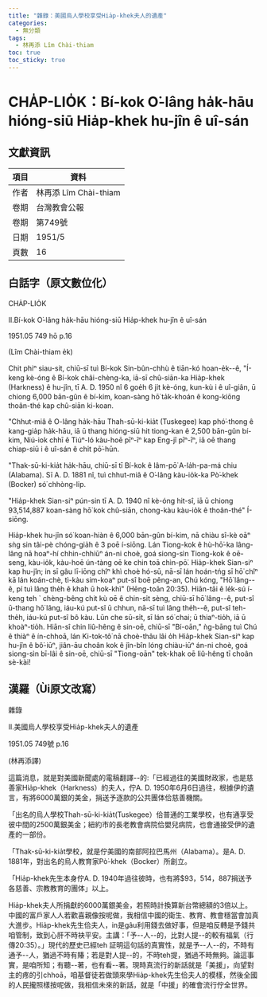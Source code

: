 ```yaml
---
title: "雜錄：美國烏人學校享受Hia̍p-khek夫人的遺產"
categories:
  - 無分類
tags:
  - 林再添 Lîm Chài-thiam
toc: true
toc_sticky: true
---
```


# CHA̍P-LIO̍K：Bí-kok O͘-lâng ha̍k-hāu hióng-siū Hia̍p-khek hu-jîn ê uî-sán

## 文獻資訊

| 項目 | 資料 |
|---|---|
| 作者 | 林再添 Lîm Chài-thiam |
| 卷期 | 台灣教會公報 |
| 卷期 | 第749號 |
| 日期 | 1951/5 |
| 頁數 | 16 |

## 白話字（原文數位化）

CHA̍P-LIO̍K

II.Bí-kok O͘-lâng ha̍k-hāu hióng-siū Hia̍p-khek hu-jîn ê uî-sán

1951.05 749 hō p.16

(Lîm Chài-thiam e̍k)

Chit phiⁿ siau-sit, chiū-sī tuì Bí-kok Sin-bûn-chhù ê tiān-kó hoan-e̍k--ê, "Í-keng kè-óng ê Bí-kok châi-chèng-ka, iā-sī chû-siān-ka Hia̍p-khek (Harkness) ê hu-jîn, tī A. D. 1950 nî 6 goe̍h 6 ji̍t kè-óng, kun-kù i ê uî-giân, ū chiong 6,000 bān-gûn ê bí-kim, koan-sàng hō͘ ta̍k-khoán ê kong-kiōng thoân-thé kap chû-siān ki-koan.

"Chhut-miâ ê O-lâng ha̍k-hāu Thah-sū-ki-kia̍t (Tuskegee) kap phó͘-thong ê kang-gia̍p ha̍k-hāu, iā ū thang hióng-siū hit tiong-kan ê 2,500 bān-gûn bí-kim, Niú-iok chhī ê Tiúⁿ-ló kàu-hoē pīⁿ-īⁿ kap Eng-jî pīⁿ-īⁿ, iā oē thang chiap-siū i ê uî-sán ê chi̍t pō͘-hūn.

"Thak-sū-ki-kia̍t ha̍k-hāu, chiū-sī tī Bí-kok ê lâm-pō͘ A-la̍h-pa-má chiu (Alabama). Sī A. D. 1881 nî, tuì chhut-miâ ê O͘-lâng kàu-io̍k-ka Pò͘-khek (Bocker) só͘ chhòng-li̍p.

"Hia̍p-khek Sian-siⁿ pún-sin tī A. D. 1940 nî kè-óng hit-sî, iā ū chiong 93,514,887 koan-sàng hō͘ kok chû-siān, chong-kàu kàu-io̍k ê thoân-thé" Í-siōng.

Hia̍p-khek hu-jîn só͘ koan-hiàn ê 6,000 bān-gûn bí-kim, nā chiàu sî-kè oāⁿ sǹg sin tâi-pè chóng-gia̍h ê 3 poē í-siōng. Lán Tiong-kok ê hù-hō͘-ka lâng-lâng nā hoaⁿ-hí chhin-chhiūⁿ án-ni choè, goá siong-sìn Tiong-kok ê oē-seng, kàu-io̍k, kàu-hoē ún-tàng oē ke chin toā chìn-pō͘. Hia̍p-khek Sian-siⁿ kap hu-jîn; in sī gâu lī-iōng chîⁿ khì choè hó-sū, nā-sī lán hoán-tńg sī hō͘ chîⁿ kā lán koán-chè, tì-kàu sim-koaⁿ put-sî boē pêng-an, Chú kóng, "Hō͘ lâng--ê, pí tuì lâng the̍h ê khah ū hok-khì" (Hēng-toān 20:35). Hiān-tāi ê le̍k-sú í-keng teh ` chèng-bêng chit kù oē ê chin-si̍t sèng, chiū-sī hō͘ lâng--ê, put-sî ū-thang hō͘ lâng, iáu-kú put-sî ū chhun, nā-sī tuì lâng the̍h--ê, put-sî teh-the̍h, iáu-kú put-sî bô kàu. Lūn che sū-si̍t, sī lán só͘ chai; ū thiaⁿ-tio̍h, iā ū khoàⁿ-tio̍h. Hiān-sî chin liû-hêng ê sin-oē, chiū-sī "Bí-oān," ǹg-bāng tuì Chú ê thiàⁿ ê ín-chhoā, lán Ki-tok-tô͘ nā choè-thâu lâi o̍h Hia̍p-khek Sian-siⁿ kap hu-jîn ê bô͘-iūⁿ, jiân-āu choân kok ê jîn-bîn lóng chiàu-iūⁿ án-ni choè, goá siong-sìn bī-lâi ê sin-oē, chiū-sī "Tiong-oān" tek-khak oē liû-hêng tī choân sè-kài!

## 漢羅（Ùi原文改寫）

雜錄

II.美國烏人學校享受Hia̍p-khek夫人的遺產

1951.05 749號 p.16

(林再添譯)

這篇消息，就是對美國新聞處的電稿翻譯--的:「已經過往的美國財政家，也是慈善家Hia̍p-khek（Harkness）的夫人，佇A. D. 1950年6月6日過往，根據伊的遺言，有將6000萬銀的美金，捐送予逐款的公共團体佮慈善機關。

「出名的烏人學校Thah-sū-ki-kia̍t(Tuskegee）佮普通的工業學校，也有通享受彼中間的2500萬銀美金；紐約市的長老教會病院佮嬰兒病院，也會通接受伊的遺產的一部份。

「Thak-sū-ki-kia̍t學校，就是佇美國的南部阿拉巴馬州（Alabama）。是A. D. 1881年，對出名的烏人教育家Pò͘-khek（Bocker）所創立。

「Hia̍p-khek先生本身佇A. D. 1940年過往彼時，也有將$93，514，887捐送予各慈善、宗教教育的團体」以上。

Hia̍p-khek夫人所捐獻的6000萬銀美金，若照時計換算新台幣總額的3倍以上。中國的富戶家人人若歡喜親像按呢做，我相信中國的衛生、教育、教會穩當會加真大進步。Hia̍p-khek先生佮夫人，in是gâu利用錢去做好事，但是咱反轉是予錢共咱管制，致到心肝不時袂平安。主講：「予--人--的，比對人提--的較有福氣（行傳20:35）。」現代的歷史已經teh 証明這句話的真實性，就是予--人--的，不時有通予--人，猶過不時有賰；若是對人提--的，不時teh提，猶過不時無夠。論這事實，是咱所知；有聽--著，也有看--著。現時真流行的新話就是「美援」，向望對主的疼的引chhoā，咱基督徒若做頭來學Hia̍p-khek先生佮夫人的模樣，然後全國的人民攏照樣按呢做，我相信未來的新話，就是「中援」的確會流行佇全世界。
